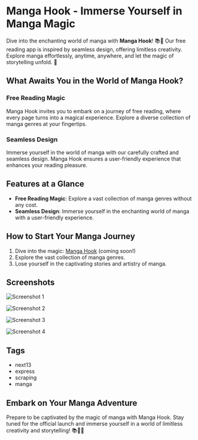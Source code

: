 # Manga Hook - Immerse Yourself in Manga Magic

Dive into the enchanting world of manga with **Manga Hook**! 📚🌟 Our free reading app is inspired by seamless design, offering limitless creativity. Explore manga effortlessly, anytime, anywhere, and let the magic of storytelling unfold. 🚀

## What Awaits You in the World of Manga Hook?

### Free Reading Magic

Manga Hook invites you to embark on a journey of free reading, where every page turns into a magical experience. Explore a diverse collection of manga genres at your fingertips.

### Seamless Design

Immerse yourself in the world of manga with our carefully crafted and seamless design. Manga Hook ensures a user-friendly experience that enhances your reading pleasure.

## Features at a Glance

- **Free Reading Magic**: Explore a vast collection of manga genres without any cost.
- **Seamless Design**: Immerse yourself in the enchanting world of manga with a user-friendly experience.

## How to Start Your Manga Journey

1. Dive into the magic: [Manga Hook](#) (coming soon!)
2. Explore the vast collection of manga genres.
3. Lose yourself in the captivating stories and artistry of manga.

## Screenshots

![Screenshot 1](https://res.cloudinary.com/dqfvbunr2/image/upload/v1709378358/portfolio/ogxaava310j3ndvk14xi.webp)

![Screenshot 2](https://res.cloudinary.com/dqfvbunr2/image/upload/v1709378356/portfolio/xg9lhnzwufpwdmg3urdx.webp)

![Screenshot 3](https://res.cloudinary.com/dqfvbunr2/image/upload/v1709378356/portfolio/mwvvg48whnksrnokviat.webp)

![Screenshot 4](https://res.cloudinary.com/dqfvbunr2/image/upload/v1709378355/portfolio/wzdc7e75rxjwfzdy5dvd.webp)

## Tags

- next13
- express
- scraping
- manga

## Embark on Your Manga Adventure

Prepare to be captivated by the magic of manga with Manga Hook. Stay tuned for the official launch and immerse yourself in a world of limitless creativity and storytelling! 📚🌟🚀
